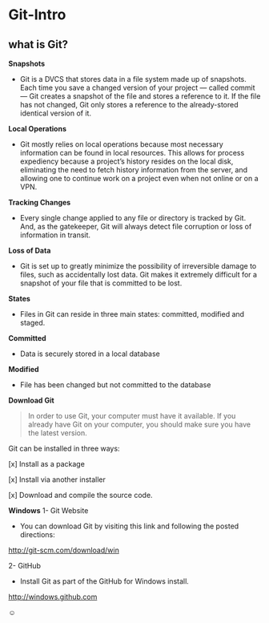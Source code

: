 # Git-Intro
## what is Git?

**Snapshots**

- Git is a DVCS that stores data in a file system made up of snapshots. Each time you save a changed version of your project — called commit — Git creates a snapshot of the file and stores a reference to it. If the file has not changed, Git only stores a reference to the already-stored identical version of it.

**Local Operations**

- Git mostly relies on local operations because most necessary information can be found in local resources. This allows for process expediency because a project’s history resides on the local disk, eliminating the need to fetch history information from the server, and allowing one to continue work on a project even when not online or on a VPN.

**Tracking Changes**

- Every single change applied to any file or directory is tracked by Git. And, as the gatekeeper, Git will always detect file corruption or loss of information in transit.

**Loss of Data**

- Git is set up to greatly minimize the possibility of irreversible damage to files, such as accidentally lost data. Git makes it extremely difficult for a snapshot of your file that is committed to be lost.

**States**

- Files in Git can reside in three main states: committed, modified and staged.

**Committed**

- Data is securely stored in a local database

**Modified**

- File has been changed but not committed to the database

**Download Git**
> In order to use Git, your computer must have it available. If you already have Git on your computer, you should make sure you have the latest version.

Git can be installed in three ways:

[x] Install as a package

[x] Install via another installer

[x] Download and compile the source code.


**Windows**
1- Git Website

- You can download Git by visiting this link and following the posted directions:

http://git-scm.com/download/win

2- GitHub

- Install Git as part of the GitHub for Windows install.

http://windows.github.com

:relaxed:
